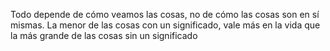 Todo depende de cómo veamos las cosas, no de cómo las cosas son en sí mismas. La menor de las cosas con un significado, vale más en la vida que la más grande de las cosas sin un significado